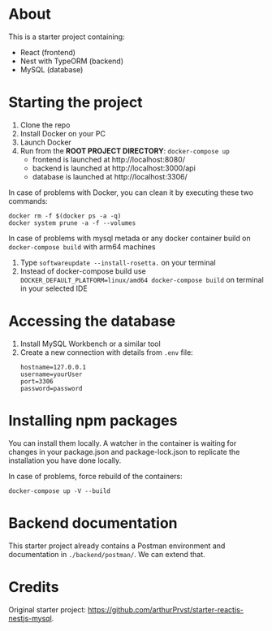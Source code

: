 # About
This is a starter project containing:
* React (frontend)
* Nest with TypeORM (backend)
* MySQL (database)

# Starting the project
1. Clone the repo
2. Install Docker on your PC
3. Launch Docker
4. Run from the **ROOT PROJECT DIRECTORY**: `docker-compose up`
    * frontend is launched at http://localhost:8080/ 
    * backend is launched at http://localhost:3000/api 
    * database is launched at http://localhost:3306/

In case of problems with Docker, you can clean it by executing these two commands:
```
docker rm -f $(docker ps -a -q) 
docker system prune -a -f --volumes
```
In case of problems with mysql metada or any docker container build on `docker-compose build` with arm64 machines
1. Type `softwareupdate --install-rosetta.` on your terminal
2. Instead of docker-compose build use `DOCKER_DEFAULT_PLATFORM=linux/amd64 docker-compose build` on terminal in your selected IDE





# Accessing the database
1. Install MySQL Workbench or a similar tool
2. Create a new connection with details from `.env` file:
    ```
    hostname=127.0.0.1
    username=yourUser
    port=3306
    password=password
    ```

# Installing npm packages
You can install them locally. A watcher in the container is waiting for changes in your package.json and package-lock.json to replicate the installation you have done locally.

In case of problems, force rebuild of the containers:
```
docker-compose up -V --build
```

# Backend documentation
This starter project already contains a Postman environment and documentation in `./backend/postman/`. We can extend that.

# Credits
Original starter project: https://github.com/arthurPrvst/starter-reactjs-nestjs-mysql.